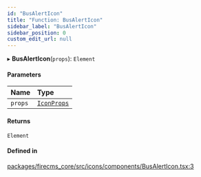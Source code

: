 ```yaml
---
id: "BusAlertIcon"
title: "Function: BusAlertIcon"
sidebar_label: "BusAlertIcon"
sidebar_position: 0
custom_edit_url: null
---
```


▸ **BusAlertIcon**(`props`): `Element`

#### Parameters

| Name | Type |
| :------ | :------ |
| `props` | [`IconProps`](../types/IconProps.md) |

#### Returns

`Element`

#### Defined in

[packages/firecms_core/src/icons/components/BusAlertIcon.tsx:3](https://github.com/FireCMSco/firecms/blob/d45f3739/packages/firecms_core/src/icons/components/BusAlertIcon.tsx#L3)
